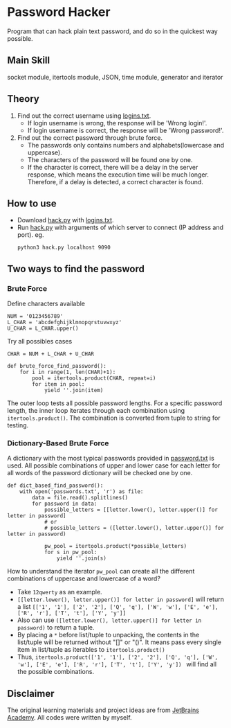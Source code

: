 # Password Hacker
Program that can hack plain text password, and do so in the quickest way possible.
## Main Skill
socket module, itertools module, JSON, time module, generator and iterator
## Theory
1. Find out the correct username using [logins.txt](/logins.txt).
   - If login username is wrong, the response will be 'Wrong login!'.
   - If login username is correct, the response will be 'Wrong password!'.
2. Find out the correct password through brute force.
   - The passwords only contains numbers and alphabets(lowercase and uppercase).
   - The characters of the password will be found one by one.
   - If the character is correct, there will be a delay in the server response, which means the execution time will be much longer. Therefore, if a delay is detected, a correct character is found.

## How to use
- Download [hack.py](/hack.py) with [logins.txt](/logins.txt).
- Run [hack.py](/hack.py) with arguments of which server to connect (IP address and port). eg.
    ```
    python3 hack.py localhost 9090
    ```

## Two ways to find the password
### Brute Force
Define characters available
```
NUM = '0123456789'
L_CHAR = 'abcdefghijklmnopqrstuvwxyz'
U_CHAR = L_CHAR.upper()
```
Try all possibles cases
```
CHAR = NUM + L_CHAR + U_CHAR

def brute_force_find_password():
    for i in range(1, len(CHAR)+1):
        pool = itertools.product(CHAR, repeat=i)
        for item in pool:
            yield ''.join(item)
```
The outer loop tests all possible password lengths. For a specific password length, the inner loop iterates through each combination using `itertools.product()`. The combination is converted from tuple to string for testing.
### Dictionary-Based Brute Force
A dictionary with the most typical passwords provided in [password.txt](/passwords.txt) is used.
All possible combinations of upper and lower case for each letter for all words of the password dictionary will be checked one by one.
```
def dict_based_find_password():
    with open('passwords.txt', 'r') as file:
        data = file.read().splitlines()
        for password in data:
            possible_letters = [[letter.lower(), letter.upper()] for letter in password]
            # or
            # possible_letters = ([letter.lower(), letter.upper()] for letter in password)

            pw_pool = itertools.product(*possible_letters)
            for s in pw_pool:
                yield ''.join(s)
```
How to understand the iterator `pw_pool` can create all the different combinations of uppercase and lowercase of a word? 
- Take `12qwerty` as an example.
- `[[letter.lower(), letter.upper()] for letter in password]` will return a list `[['1', '1'], ['2', '2'], ['Q', 'q'], ['W', 'w'], ['E', 'e'], ['R', 'r'], ['T', 't'], ['Y', 'y']]`
- Also can use `([letter.lower(), letter.upper()] for letter in password)` to return a tuple.
- By placing a `*` before list/tuple to unpacking, the contents in the list/tuple will be returned without "[]" or "()". It means pass every single item in list/tuple as iterables to `itertools.product()`
- Thus, `itertools.product(['1', '1'], ['2', '2'], ['Q', 'q'], ['W', 'w'], ['E', 'e'], ['R', 'r'], ['T', 't'], ['Y', 'y']) ` will find all the possible combinations.

## Disclaimer
The original learning materials and project ideas are from [JetBrains Academy](https://www.jetbrains.com/academy/). All codes were written by myself.
